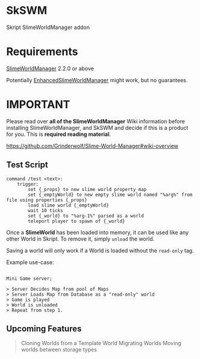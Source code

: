 # SkSWM
Skript SlimeWorldManager addon

# Requirements

[SlimeWorldManager](https://github.com/Grinderwolf/Slime-World-Manager) 2.2.0 or above

Potentially  [EnhancedSlimeWorldManager](https://github.com/endrealm/Enhanced-Slime-World-Manager/) might work, but no guarantees.

# IMPORTANT

Please read over **all of the SlimeWorldManager** Wiki information before installing SlimeWorldManager, and SkSWM and decide if this is a product for you. This is **required reading material**.

https://github.com/Grinderwolf/Slime-World-Manager#wiki-overview

## Test Script

```
command /test <text>:
	trigger:
		set {_props} to new slime world property map
		set {_emptyWorld} to new empty slime world named "%arg%" from file using properties {_props}
		load slime world {_emptyWorld}
		wait 10 ticks
		set {_world} to "%arg-1%" parsed as a world
		teleport player to spawn of {_world}
```

Once a **SlimeWorld** has been loaded into memory, it can be used like any other World in Skript. To remove it, simply `unload` the world.

Saving a world will only work if a World is loaded without the `read-only` tag.

Example use-case:

```

Mini Game server;

> Server Decides Map from pool of Maps
> Server Loads Map from Database as a "read-only" world
> Game is played
> World is unloaded
> Repeat from step 1.

```

## Upcoming Features

> Cloning Worlds from a Template World
> Migrating Worlds
> Moving worlds between storage types

